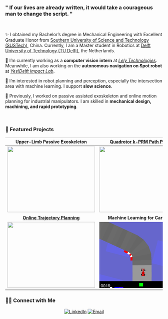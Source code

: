 ### **" If our lives are already written, it would take a courageous man to change the script. "**
&nbsp;
<!--
<img width=400 align="right" src="https://github-readme-stats.vercel.app/api?username=Kyle-Xu001&theme=react&count_private=true&show_icons=true" />
-->
✨ I obtained my Bachelor’s degree in Mechanical Engineering with Excellent Graduate Honor from [Southern University of Science and Technology (SUSTech)](https://www.sustech.edu.cn/en/), China. Currently, I am a Master student in Robotics at [Delft University of Technology (TU Delft)](https://www.tudelft.nl/en/), the Netherlands. 

🔭 I’m currently working as a **computer vision intern** at *[Lely Technologies](https://www.lely.com/nl/)*. Meanwhile, I am also working on the **autonomous navigation on Spot robot** at *[Yes!Delft Impact Lab](https://www.yesdelftimpactlab.com/)*.

🌱 I’m interested in robot planning and perception, especially the intersection area with machine learning. I support **slow science**.

🤔 Previously, I worked on passive assisted exoskeleton and online motion planning for industrial manipulators. I am skilled in **mechanical design, machining, and rapid prototyping**.

</br>
<h3> 🤖 Featured Projects</h3>

  |  Upper-Limb Passive Exoskeleton  | [Quadrotor k-PRM Path Planner](https://github.com/Kyle-Xu001/Planning_Project) |  Multi-Camera Video Stitching  |
  |  :------------:  |  :------------:  |  :------------:  |
  |<img src="https://github.com/Kyle-Xu001/kyle-xu001.github.io/blob/master/assets/img/exoskeleton.gif" width="280" height="210" /> | <img src="https://github.com/Kyle-Xu001/kyle-xu001.github.io/blob/master/assets/img/12.gif" width="280" height="210" /> | <img src="https://github.com/Kyle-Xu001/kyle-xu001.github.io/blob/master/assets/img/stitching.gif" width="280" height="210" /> |
  |  [**Online Trajectory Planning**](https://github.com/Kyle-Xu001/Online-Trajectory-Planning-Manipulators)  | **Machine Learning for Car Racing** |  **Autonomous Driving Simulation**  |
  |<img src="https://github.com/Kyle-Xu001/kyle-xu001.github.io/blob/master/assets/img/ROKAE1.gif" width="280" height="210" /> | <img src="https://github.com/Kyle-Xu001/kyle-xu001.github.io/blob/master/assets/img/ML_vehicles.gif" width="280" height="210" /> | <img src="https://github.com/Kyle-Xu001/kyle-xu001.github.io/blob/master/assets/img/ROS.gif" width="280" height="210" /> |



<h3> 🤝🏻 Connect with Me </h3>
<p align="center">
<a href="https://www.linkedin.com/in/chenghao-xu-10/" target="_blank"><img alt="LinkedIn" src="https://img.shields.io/badge/LinkedIn-@chenghaoxu-blue?style=flat&logo=linkedin"></a>
<a href="xuchenghao10@hotmail.com"><img alt="Email" src="https://img.shields.io/badge/Email-xuchenghao10@hotmail.com-blue?style=flat&logo=gmail"></a>
</p>

<!--
**Kyle-Xu001/Kyle-xu001** is a ✨ _special_ ✨ repository because its `README.md` (this file) appears on your GitHub profile.



Here are some ideas to get you started:

🔭 I’m currently working as a computer vision R&D intern at Lely.
🌱 I’m currently learning artificial intelligence techniques for robotics.
- 👯 I’m looking to collaborate on ...
- 🤔 I’m looking for help with ...
- 💬 Ask me about ...
- 📫 How to reach me: ...
- 😄 Pronouns: ...
- ⚡ Fun fact: ...
-->
